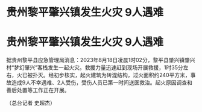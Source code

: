 # 贵州黎平肇兴镇发生火灾 9人遇难

# 贵州黎平肇兴镇发生火灾 9人遇难

据贵州黎平县应急管理局消息：2023年8月18日凌晨1时02分，黎平县肇兴镇肇兴村“梦幻肇兴”客栈发生一起火灾。救援力量迅速赶到现场开展救援，1时35分左右，火已被扑灭。经初步核实，起火建筑为砖混结构，过火面积约240平方米，事故造成9人不幸遇难、2人受伤，受伤人员已第一时间送医救治。起火原因调查和善后处置等工作正在开展。

（总台记者 史超杰）

